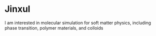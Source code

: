 # Jinxul
I am interested in molecular simulation for soft matter physics, including phase transition, polymer materials, and colloids
